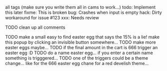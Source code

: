 all tags (make sure you write them all in cams to work...)
todo: Implement this later
fixme: This is broken
bug: Crashes when input is empty
hack: Dirty workaround for issue #123
xxx: Needs review

TODO clean up all comments 

TODO make a small easy to find easter egg that says the 15% is a lie! make this popup by clicking an invisible button somewhere...
TODO make more easter eggs maybe...
TODO if the final amount in the cart is 666 trigger an easter egg :D
TODO do a name easter egg... if you enter a certain name something is trigggered...
TODO one of the triggers could be a theme change... like for the 666 easter egg chane for a red develish theme...


